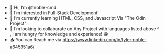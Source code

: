 - 👋 Hi, I’m @tnoble-cmd
- 👀 I’m interested in Full-Stack Development!
- 🌱 I’m currently learning HTML, CSS, and Javascript Via "The Odin Project"
- 💞️ I’m looking to collaborate on Any Project with languages listed above ^ , I am hungry for knowledge and experience! 😁
- 📥 You can Reach me via https://www.linkedin.com/in/tyler-noble-a645951a6/
<!---
tnoble-cmd/tnoble-cmd is a ✨ special ✨ repository because its `README.md` (this file) appears on your GitHub profile.
You can click the Preview link to take a look at your changes.
--->
